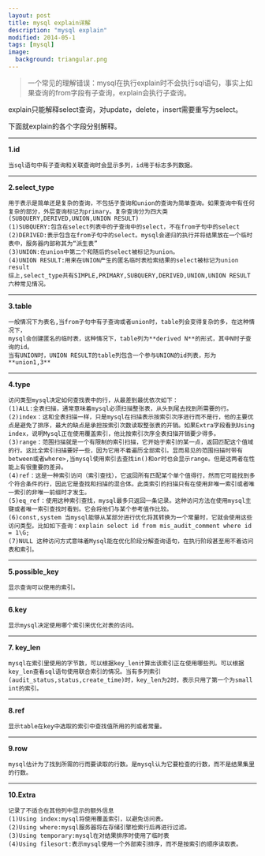 ```yaml
---
layout: post
title: mysql explain详解
description: "mysql explain"
modified: 2014-05-1
tags: [mysql]
image:
  background: triangular.png
---
```


>一个常见的理解错误：mysql在执行explain时不会执行sql语句，事实上如果查询的from字段有子查询，explain会执行子查询。

explain只能解释select查询，对update，delete，insert需要重写为select。

下面就explain的各个字段分别解释。

-----

**1.id**

```
当sql语句中有子查询和关联查询时会显示多列，id用于标志多列数据。
```

-----


**2.select_type**

```
用于表示是简单还是复杂的查询，不包括子查询和union的查询为简单查询。如果查询中有任何复杂的部分，外层查询标记为primary。复杂查询分为四大类(SUBQUERY,DERIVED,UNION,UNION RESULT)
(1)SUBQUERY:包含在select列表中的子查询中的select，不在from子句中的select
(2)DERIVED:表示包含在from子句中的select。mysql会递归的执行并将结果放在一个临时表中，服务器内部称其为“派生表”
(3)UNION:在union中第二个和随后的select被标记为union。
(4)UNION RESULT:用来在UNION产生的匿名临时表检索结果的select被标记为union result
综上,select_type共有SIMPLE,PRIMARY,SUBQUERY,DERIVED,UNION,UNION RESULT 六种常见情况。
```

-----

**3.table**

```
一般情况下为表名,当from子句中有子查询或者union时，table列会变得复杂的多，在这种情况下，
mysql会创建匿名的临时表，这种情况下，table列为**derived N**的形式，其中N时子查询的id。
当有UNION时，UNION RESULT的table列包含一个参与UNION的id列表，形为**union1,3**
```

-----

**4.type**

```
访问类型mysql决定如何查找表中的行，从最差到最优依次如下：
(1)ALL:全表扫描，通常意味着mysql必须扫描整张表，从头到尾去找到所需要的行。
(2)index：这和全表扫描一样，只是mysql在扫描表示按索引次序进行而不是行，他的主要优点是避免了排序，最大的缺点是承担按索引次数读取整张表的开销。如果Extra字段看到Using index，说明Mysql正在使用覆盖索引，他比按索引次序全表扫描开销要少得多。
(3)range：范围扫描就是一个有限制的索引扫描，它开始于索引的某一点，返回匹配这个值域的行。这比全索引扫描要好一些，因为它用不着遍历全部索引。显而易见的范围扫描时带有between或者where>,当mysql使用索引去查找in()和or时也会显示range。但是这两者在性能上有很重要的差异。
(4)ref：这是一种索引访问（索引查找），它返回所有匹配某个单个值得行，然而它可能找到多个符合条件的行，因此它是查找和扫描的混合体。此类索引的扫描只有在使用非唯一索引或者唯一索引的非唯一前缀时才发生。
(5)eq_ref：使用这种索引查找，mysql最多只返回一条记录。这种访问方法在使用mysql主键或者唯一索引查找时看到。它会将他们与某个参考值作比较。
(6)const,system 当mysql能够从某部分进行优化将其转换为一个常量时，它就会使用这些访问类型。比如如下查询：explain select id from mis_audit_comment where id = 1\G;
(7)NULL 这种访问方式意味着Mysql能在优化阶段分解查询语句，在执行阶段甚至用不着访问表和索引。
```

-----

**5.possible_key**

```
显示查询可以使用的索引。
```

-----

**6.key**

```
显示mysql决定使用哪个索引来优化对表的访问。
```

-----

**7. key_len**

```
mysql在索引里使用的字节数，可以根据key_len计算出该索引正在使用哪些列。可以根据key_len查看sql语句使用联合索引的情况。当有多列索引(audit_status,status,create_time)时，key_len为2时，表示只用了第一个为small int的索引。
```

-----

**8.ref**

```
显示table在key中选取的索引中查找值所用的列或者常量。
```

-----

**9.row**

```
mysql估计为了找到所需的行而要读取的行数。是mysql认为它要检查的行数，而不是结果集里的行数。
```

-----

**10.Extra**

```
记录了不适合在其他列中显示的额外信息
(1)Using index:mysql将使用覆盖索引，以避免访问表。
(2)Using where:mysql服务器将在存储引擎检索行后再进行过滤。
(3)Using temporary:mysql在对结果排序时使用了临时表
(4)Using filesort:表示mysql使用一个外部索引排序，而不是按索引的顺序读取表。
```
